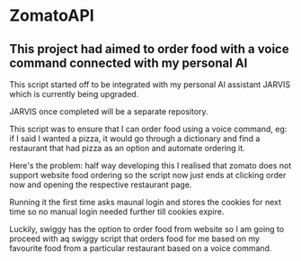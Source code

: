 # ZomatoAPI
This project had aimed to order food with a voice command connected with my personal AI
----------------------------------------------------------------------------------------
This script started off to be integrated with my personal AI assistant JARVIS which is currently being upgraded.

JARVIS once completed will be a separate repository.

This script was to ensure that I can order food using a voice command, eg: if I said I wanted a pizza, it would go through a dictionary and find a restaurant that had pizza as an option and automate ordering it.

Here's the problem: half way developing this I realised that zomato does not support website food ordering so the script now just ends at clicking order now and opening the respective restaurant page.

Running it the first time asks maunal login and stores the cookies for next time so no manual login needed further till cookies expire.

Luckily, swiggy has the option to order food from website so I am going to proceed with aq swiggy script that orders food for me based on my favourite food from a particular restaurant based on a voice command.
